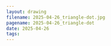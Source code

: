```yaml
---
layout: drawing
filename: 2025-04-26_triangle-dot.jpg
pagename: 2025-04-26_triangle-dot
date: 2025-04-26
tags:
---
```


